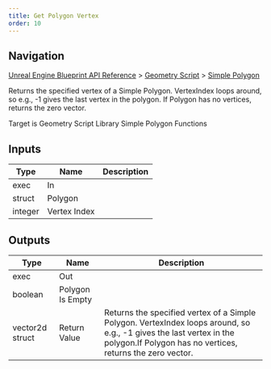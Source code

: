 ```yaml
---
title: Get Polygon Vertex
order: 10
---
```

## Navigation

[Unreal Engine Blueprint API Reference](https://dev.epicgames.com/documentation/en-us/unreal-engine/BlueprintAPI) > [Geometry Script](https://dev.epicgames.com/documentation/en-us/unreal-engine/BlueprintAPI/GeometryScript) > [Simple Polygon](https://dev.epicgames.com/documentation/en-us/unreal-engine/BlueprintAPI/GeometryScript/SimplePolygon)

Returns the specified vertex of a Simple Polygon. VertexIndex loops around, so e.g., -1 gives the last vertex in the polygon.
If Polygon has no vertices, returns the zero vector.

Target is Geometry Script Library Simple Polygon Functions

## Inputs

| Type | Name | Description |
| --- | --- | --- |
| exec | In |  |
| struct | Polygon |  |
| integer | Vertex Index |  |

## Outputs

| Type | Name | Description |
| --- | --- | --- |
| exec | Out |  |
| boolean | Polygon Is Empty |  |
| vector2d struct | Return Value | Returns the specified vertex of a Simple Polygon. VertexIndex loops around, so e.g., -1 gives the last vertex in the polygon.If Polygon has no vertices, returns the zero vector. |
